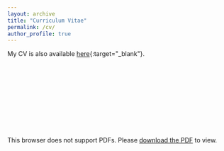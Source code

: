 ```yaml
---
layout: archive
title: "Curriculum Vitae"
permalink: /cv/
author_profile: true
---
```


My CV is also available [here](../files/cv.pdf){:target="_blank"}. 

<object data="../files/cv.pdf" type="application/pdf" width="700px" height="700px">
    <embed src="../files/cv.pdf">
        <p>This browser does not support PDFs. Please <a href="../files/cv.pdf">download the PDF</a> to view.</p>
    </embed>
</object>
